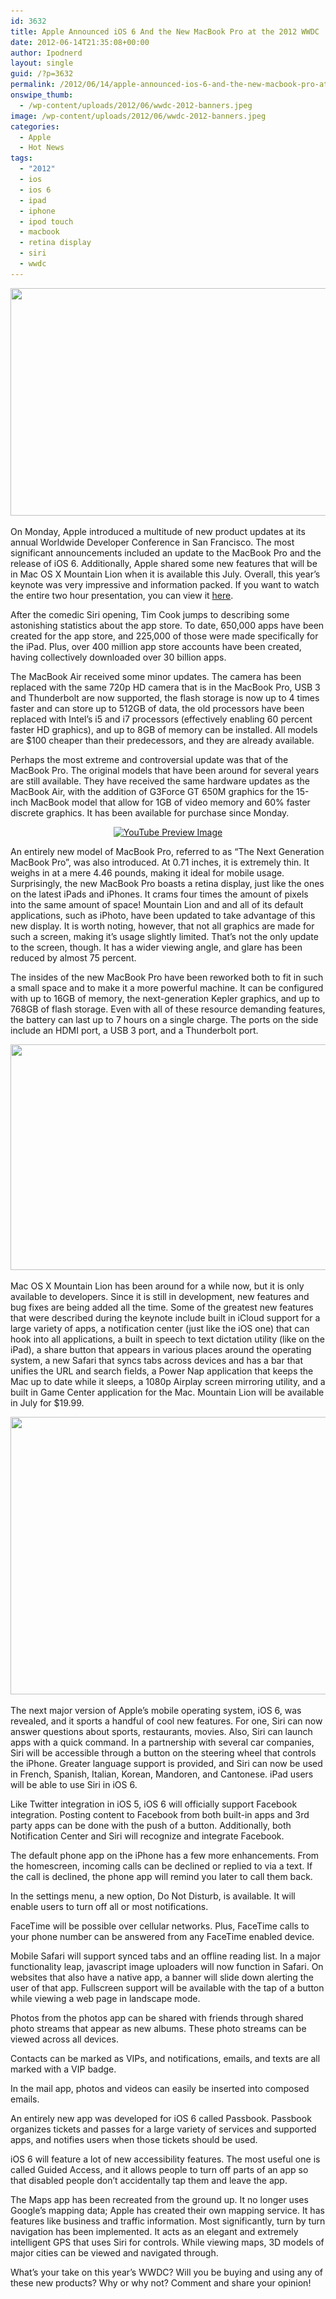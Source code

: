 ```yaml
---
id: 3632
title: Apple Announced iOS 6 And the New MacBook Pro at the 2012 WWDC
date: 2012-06-14T21:35:08+00:00
author: Ipodnerd
layout: single
guid: /?p=3632
permalink: /2012/06/14/apple-announced-ios-6-and-the-new-macbook-pro-at-the-2012-wwdc/
onswipe_thumb:
  - /wp-content/uploads/2012/06/wwdc-2012-banners.jpeg
image: /wp-content/uploads/2012/06/wwdc-2012-banners.jpeg
categories:
  - Apple
  - Hot News
tags:
  - "2012"
  - ios
  - ios 6
  - ipad
  - iphone
  - ipod touch
  - macbook
  - retina display
  - siri
  - wwdc
---
```

<p style="text-align: center;">
  <a href="/wp-content/uploads/2012/06/wwdc-2012-banners.jpeg"><img class="aligncenter size-full wp-image-3642" title="wwdc-2012-banners" src="/wp-content/uploads/2012/06/wwdc-2012-banners.jpeg" alt="" width="590" height="364" srcset="/wp-content/uploads/2012/06/wwdc-2012-banners.jpeg 728w, /wp-content/uploads/2012/06/wwdc-2012-banners-300x185.jpeg 300w, /wp-content/uploads/2012/06/wwdc-2012-banners-180x111.jpeg 180w, /wp-content/uploads/2012/06/wwdc-2012-banners-360x222.jpeg 360w" sizes="(max-width: 590px) 100vw, 590px" /></a>
</p>

On Monday, Apple introduced a multitude of new product updates at its annual Worldwide Developer Conference in San Francisco. The most significant announcements included an update to the MacBook Pro and the release of iOS 6. Additionally, Apple shared some new features that will be in Mac OS X Mountain Lion when it is available this July. Overall, this year&#8217;s keynote was very impressive and information packed. If you want to watch the entire two hour presentation, you can view it [here](http://events.apple.com.edgesuite.net/126pihbedvcoihbefvbhjkbvsefbg/event/index.html).

After the comedic Siri opening, Tim Cook jumps to describing some astonishing statistics about the app store. To date, 650,000 apps have been created for the app store, and 225,000 of those were made specifically for the iPad. Plus, over 400 million app store accounts have been created, having collectively downloaded over 30 billion apps.

The MacBook Air received some minor updates. The camera has been replaced with the same 720p HD camera that is in the MacBook Pro, USB 3 and Thunderbolt are now supported, the flash storage is now up to 4 times faster and can store up to 512GB of data, the old processors have been replaced with Intel&#8217;s i5 and i7 processors (effectively enabling 60 percent faster HD graphics), and up to 8GB of memory can be installed. All models are $100 cheaper than their predecessors, and they are already available.

Perhaps the most extreme and controversial update was that of the MacBook Pro. The original models that have been around for several years are still available. They have received the same hardware updates as the MacBook Air, with the addition of G3Force GT 650M graphics for the 15-inch MacBook model that allow for 1GB of video memory and 60% faster discrete graphics. It has been available for purchase since Monday.

<p style="text-align: center;">
  <span class="vvqbox vvqyoutube" style="width:585px;height:330px;"><span id="vvq-3632-youtube-1"><a href="http://www.youtube.com/watch?v=nsnTdMQMPhM"><img src="http://img.youtube.com/vi/nsnTdMQMPhM/0.jpg" alt="YouTube Preview Image" /></a></span></span>
</p>

An entirely new model of MacBook Pro, referred to as &#8220;The Next Generation MacBook Pro&#8221;, was also introduced. At 0.71 inches, it is extremely thin. It weighs in at a mere 4.46 pounds, making it ideal for mobile usage. Surprisingly, the new MacBook Pro boasts a retina display, just like the ones on the latest iPads and iPhones. It crams four times the amount of pixels into the same amount of space! Mountain Lion and and all of its default applications, such as iPhoto, have been updated to take advantage of this new display. It is worth noting, however, that not all graphics are made for such a screen, making it&#8217;s usage slightly limited. That&#8217;s not the only update to the screen, though. It has a wider viewing angle, and glare has been reduced by almost 75 percent.

The insides of the new MacBook Pro have been reworked both to fit in such a small space and to make it a more powerful machine. It can be configured with up to 16GB of memory, the next-generation Kepler graphics, and up to 768GB of flash storage. Even with all of these resource demanding features, the battery can last up to 7 hours on a single charge. The ports on the side include an HDMI port, a USB 3 port, and a Thunderbolt port.

<p style="text-align: center;">
  <a href="/wp-content/uploads/2012/06/mac-os-mountain-lion-notification-center.jpeg"><img class="aligncenter size-full wp-image-3661" title="mac-os-mountain-lion-notification-center" src="/wp-content/uploads/2012/06/mac-os-mountain-lion-notification-center.jpeg" alt="" width="576" height="361" srcset="/wp-content/uploads/2012/06/mac-os-mountain-lion-notification-center.jpeg 640w, /wp-content/uploads/2012/06/mac-os-mountain-lion-notification-center-300x187.jpeg 300w, /wp-content/uploads/2012/06/mac-os-mountain-lion-notification-center-180x112.jpeg 180w, /wp-content/uploads/2012/06/mac-os-mountain-lion-notification-center-360x225.jpeg 360w" sizes="(max-width: 576px) 100vw, 576px" /></a>
</p>

Mac OS X Mountain Lion has been around for a while now, but it is only available to developers. Since it is still in development, new features and bug fixes are being added all the time. Some of the greatest new features that were described during the keynote include built in iCloud support for a large variety of apps, a notification center (just like the iOS one) that can hook into all applications, a built in speech to text dictation utility (like on the iPad), a share button that appears in various places around the operating system, a new Safari that syncs tabs across devices and has a bar that unifies the URL and search fields, a Power Nap application that keeps the Mac up to date while it sleeps, a 1080p Airplay screen mirroring utility, and a built in Game Center application for the Mac. Mountain Lion will be available in July for $19.99.

[<img class="aligncenter size-full wp-image-3663" title="ios-6-devices" src="/wp-content/uploads/2012/06/ios-6-devices.jpeg" alt="" width="600" height="444" srcset="/wp-content/uploads/2012/06/ios-6-devices.jpeg 600w, /wp-content/uploads/2012/06/ios-6-devices-300x222.jpeg 300w, /wp-content/uploads/2012/06/ios-6-devices-180x133.jpeg 180w, /wp-content/uploads/2012/06/ios-6-devices-360x266.jpeg 360w" sizes="(max-width: 600px) 100vw, 600px" />](/wp-content/uploads/2012/06/ios-6-devices.jpeg)

The next major version of Apple&#8217;s mobile operating system, iOS 6, was revealed, and it sports a handful of cool new features. For one, Siri can now answer questions about sports, restaurants, movies. Also, Siri can launch apps with a quick command. In a partnership with several car companies, Siri will be accessible through a button on the steering wheel that controls the iPhone. Greater language support is provided, and Siri can now be used in French, Spanish, Italian, Korean, Mandoren, and Cantonese. iPad users will be able to use Siri in iOS 6.

Like Twitter integration in iOS 5, iOS 6 will officially support Facebook integration. Posting content to Facebook from both built-in apps and 3rd party apps can be done with the push of a button. Additionally, both Notification Center and Siri will recognize and integrate Facebook.

The default phone app on the iPhone has a few more enhancements. From the homescreen, incoming calls can be declined or replied to via a text. If the call is declined, the phone app will remind you later to call them back.

In the settings menu, a new option, Do Not Disturb, is available. It will enable users to turn off all or most notifications.

FaceTime will be possible over cellular networks. Plus, FaceTime calls to your phone number can be answered from any FaceTime enabled device.

Mobile Safari will support synced tabs and an offline reading list. In a major functionality leap, javascript image uploaders will now function in Safari. On websites that also have a native app, a banner will slide down alerting the user of that app. Fullscreen support will be available with the tap of a button while viewing a web page in landscape mode.

Photos from the photos app can be shared with friends through shared photo streams that appear as new albums. These photo streams can be viewed across all devices.

Contacts can be marked as VIPs, and notifications, emails, and texts are all marked with a VIP badge.

In the mail app, photos and videos can easily be inserted into composed emails.

An entirely new app was developed for iOS 6 called Passbook. Passbook organizes tickets and passes for a large variety of services and supported apps, and notifies users when those tickets should be used.

iOS 6 will feature a lot of new accessibility features. The most useful one is called Guided Access, and it allows people to turn off parts of an app so that disabled people don&#8217;t accidentally tap them and leave the app.

The Maps app has been recreated from the ground up. It no longer uses Google&#8217;s mapping data; Apple has created their own mapping service. It has features like business and traffic information. Most significantly, turn by turn navigation has been implemented. It acts as an elegant and extremely intelligent GPS that uses Siri for controls. While viewing maps, 3D models of major cities can be viewed and navigated through.

What&#8217;s your take on this year&#8217;s WWDC? Will you be buying and using any of these new products? Why or why not? Comment and share your opinion!
